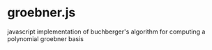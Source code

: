 # groebner.js
javascript implementation of buchberger's algorithm for computing a polynomial groebner basis
